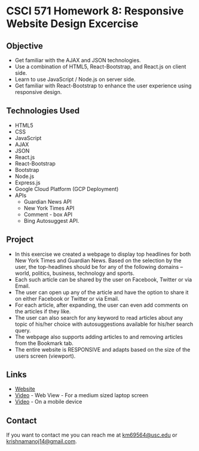 # CSCI 571 Homework 8: Responsive Website Design Excercise

## Objective
* Get familiar with the AJAX and JSON technologies.
* Use a combination of HTML5, React-Bootstrap, and React.js on client side.
* Learn to use JavaScript / Node.js on server side.
* Get familiar with React-Bootstrap to enhance the user experience using responsive design.

## Technologies Used
* HTML5
* CSS
* JavaScript
* AJAX
* JSON
* React.js
* React-Bootstrap
* Bootstrap
* Node.js
* Express.js
* Google Cloud Platform (GCP Deployment)
* APIs 
	- Guardian News API
	- New York Times API
	- Comment - box API
	- Bing Autosuggest API.

## Project
* In this exercise we created a webpage to display top headlines for both New York Times and Guardian News. Based on the selection by the user, the top-headlines should be for any of the following domains – world, politics, business, technology and sports. 
* Each such article can be shared by the user on Facebook, Twitter or via Email.
* The user can open up any of the article and have the option to share it on either Facebook or Twitter or via Email. 
* For each article, after expanding, the user can even add comments on the articles if they like.
* The user can also search for any keyword to read articles about any topic of his/her choice with autosuggestions available for his/her search query.
* The webpage also supports adding articles to and removing articles from the Bookmark tab. 
* The entire website is RESPONSIVE and adapts based on the size of the users screen (viewport).

## Links
* [Website](https://csci-571-hw8-react-app-km69564.appspot.com/)
* [Video](https://www.youtube.com/watch?v=wO3Wt_HjxbM) - Web View - For a medium sized laptop screen
* [Video](https://www.youtube.com/watch?v=XUbnRtguEKs) - On a mobile device

## Contact
If you want to contact me you can reach me at <km69564@usc.edu> or <krishnamanoj14@gmail.com>.